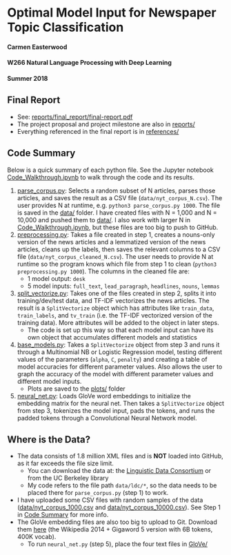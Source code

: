 # Optimal Model Input for Newspaper Topic Classification
#### Carmen Easterwood
#### W266 Natural Language Processing with Deep Learning
#### Summer 2018

## Final Report

+ See: [reports/final_report/final-report.pdf](https://github.com/carmen16/w266-final-project/blob/master/reports/final_report/final-report.pdf)
+ The project proposal and project milestone are also in [reports/](https://github.com/carmen16/w266-final-project/tree/master/reports)
+ Everything referenced in the final report is in [references/](https://github.com/carmen16/w266-final-project/tree/master/references)

## Code Summary

Below is a quick summary of each python file. See the Jupyter notebook [Code_Walkthrough.ipynb](https://github.com/carmen16/w266-final-project/blob/master/Code_Walkthrough.ipynb) to walk through the code and its results. 

1. [parse_corpus.py](https://github.com/carmen16/w266-final-project/blob/master/parse_corpus.py): Selects a random subset of N articles, parses those articles, and saves the result as a CSV file (`data/nyt_corpus_N.csv`). The user provides N at runtime, e.g. `python3 parse_corpus.py 1000`. The file is saved in the [data/](https://github.com/carmen16/w266-final-project/tree/master/data) folder. I have created files with N = 1,000 and N = 10,000 and pushed them to [data/](https://github.com/carmen16/w266-final-project/tree/master/data). I also work with larger N in [Code_Walkthrough.ipynb](https://github.com/carmen16/w266-final-project/blob/master/Code_Walkthrough.ipynb), but these files are too big to push to GitHub.
2. [preprocessing.py](https://github.com/carmen16/w266-final-project/blob/master/preprocessing.py): Takes a file created in step 1, creates a nouns-only version of the news articles and a lemmatized version of the news articles, cleans up the labels, then saves the relevant columns to a CSV file (`data/nyt_corpus_cleaned_N.csv`). The user needs to provide N at runtime so the program knows which file from step 1 to clean (`python3 preprocessing.py 1000`). The columns in the cleaned file are:
    + 1 model output: `desk`
    + 5 model inputs: `full_text`, `lead_paragraph`, `headlines`, `nouns`, `lemmas`
3. [split_vectorize.py](https://github.com/carmen16/w266-final-project/blob/master/split_vectorize.py): Takes one of the files created in step 2, splits it into training/dev/test data, and TF-IDF vectorizes the news articles. The result is a `SplitVectorize` object which has attributes like `train_data`, `train_labels`, and `tv_train` (i.e. the TF-IDF vectorized version of the training data). More attributes will be added to the object in later steps.
    + The code is set up this way so that each model input can have its own object that accumulates different models and statistics
4. [base_models.py](https://github.com/carmen16/w266-final-project/blob/master/base_models.py): Takes a `SplitVectorize` object from step 3 and runs it through a Multinomial NB or Logistic Regression model, testing different values of the parameters (`alpha`, `C`, `penalty`) and creating a table of model accuracies for different parameter values. Also allows the user to graph the accuracy of the model with different parameter values and different model inputs.
    + Plots are saved to the [plots/](https://github.com/carmen16/w266-final-project/tree/master/plots) folder
5. [neural_net.py](https://github.com/carmen16/w266-final-project/blob/master/neural_net.py): Loads GloVe word embeddings to initialize the embedding matrix for the neural net. Then takes a `SplitVectorize` object from step 3, tokenizes the model input, pads the tokens, and runs the padded tokens through a Convolutional Neural Network model.

## Where is the Data?

+ The data consists of 1.8 million XML files and is **NOT** loaded into GitHub, as it far exceeds the file size limit.
    + You can download the data at: the [Linguistic Data Consortium](https://catalog.ldc.upenn.edu/ldc2008t19) or from the UC Berkeley library
    + My code refers to the file path `data/ldc/*`, so the data needs to be placed there for `parse_corpus.py` (step 1) to work.
+ I have uploaded some CSV files with random samples of the data ([data/nyt_corpus_1000.csv](https://github.com/carmen16/w266-final-project/blob/master/data/nyt_corpus_1000.csv) and [data/nyt_corpus_10000.csv](https://github.com/carmen16/w266-final-project/blob/master/data/nyt_corpus_10000.csv)). See Step 1 in [Code Summary](#code-summary) for more info.
+ The GloVe embedding files are also too big to upload to Git. Download them [here](https://nlp.stanford.edu/projects/glove/) (the Wikipedia 2014 + Gigaword 5 version with 6B tokens, 400K vocab).
    + To run `neural_net.py` (step 5), place the four text files in [GloVe/](https://github.com/carmen16/w266-final-project/tree/master/GloVe)
